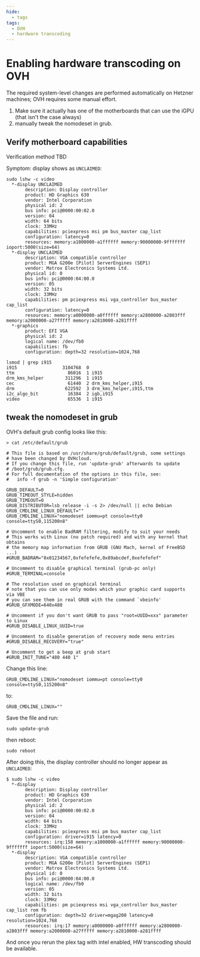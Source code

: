 ```yaml
---
hide:
  - tags
tags:
  - OVH
  - hardware transcoding
---
```


# Enabling hardware transcoding on OVH

The required system-level changes are performed automatically on Hetzner machines; OVH requires some manual effort.

1. Make sure it actually has one of the motherboards that can use the iGPU (that isn't the case always)
2. manually tweak the nomodeset in grub.

## Verify motherboard capabilities

Verification method TBD

Symptom: display shows as `UNCLAIMED`:
```
sudo lshw -c video
  *-display UNCLAIMED
       description: Display controller
       product: HD Graphics 630
       vendor: Intel Corporation
       physical id: 2
       bus info: pci@0000:00:02.0
       version: 04
       width: 64 bits
       clock: 33MHz
       capabilities: pciexpress msi pm bus_master cap_list
       configuration: latency=0
       resources: memory:a1000000-a1ffffff memory:90000000-9fffffff ioport:5000(size=64)
  *-display UNCLAIMED
       description: VGA compatible controller
       product: MGA G200e [Pilot] ServerEngines (SEP1)
       vendor: Matrox Electronics Systems Ltd.
       physical id: 0
       bus info: pci@0000:04:00.0
       version: 05
       width: 32 bits
       clock: 33MHz
       capabilities: pm pciexpress msi vga_controller bus_master cap_list
       configuration: latency=0
       resources: memory:a0000000-a0ffffff memory:a2800000-a2803fff memory:a2000000-a27fffff memory:a2810000-a281ffff
  *-graphics
       product: EFI VGA
       physical id: 2
       logical name: /dev/fb0
       capabilities: fb
       configuration: depth=32 resolution=1024,768
```

```
lsmod | grep i915
i915                 3104768  0
ttm                    86016  1 i915
drm_kms_helper        311296  1 i915
cec                    61440  2 drm_kms_helper,i915
drm                   622592  3 drm_kms_helper,i915,ttm
i2c_algo_bit           16384  2 igb,i915
video                  65536  1 i915
```

## tweak the nomodeset in grub

OVH's default grub config looks like this:
```
> cat /etc/default/grub

# This file is based on /usr/share/grub/default/grub, some settings 
# have been changed by OVHcloud.
# If you change this file, run 'update-grub' afterwards to update
# /boot/grub/grub.cfg.
# For full documentation of the options in this file, see:
#   info -f grub -n 'Simple configuration'

GRUB_DEFAULT=0
GRUB_TIMEOUT_STYLE=hidden
GRUB_TIMEOUT=0
GRUB_DISTRIBUTOR=lsb_release -i -s 2> /dev/null || echo Debian
GRUB_CMDLINE_LINUX_DEFAULT=""
GRUB_CMDLINE_LINUX="nomodeset iommu=pt console=tty0 console=ttyS0,115200n8"

# Uncomment to enable BadRAM filtering, modify to suit your needs
# This works with Linux (no patch required) and with any kernel that obtains
# the memory map information from GRUB (GNU Mach, kernel of FreeBSD ...)
#GRUB_BADRAM="0x01234567,0xfefefefe,0x89abcdef,0xefefefef"

# Uncomment to disable graphical terminal (grub-pc only)
#GRUB_TERMINAL=console

# The resolution used on graphical terminal
# note that you can use only modes which your graphic card supports via VBE
# you can see them in real GRUB with the command `vbeinfo'
#GRUB_GFXMODE=640x480

# Uncomment if you don't want GRUB to pass "root=UUID=xxx" parameter to Linux
#GRUB_DISABLE_LINUX_UUID=true

# Uncomment to disable generation of recovery mode menu entries
#GRUB_DISABLE_RECOVERY="true"

# Uncomment to get a beep at grub start
#GRUB_INIT_TUNE="480 440 1"
```

Change this line:

```
GRUB_CMDLINE_LINUX="nomodeset iommu=pt console=tty0 console=ttyS0,115200n8"
```

to:

```
GRUB_CMDLINE_LINUX=""
```

Save the file and run:

```
sudo update-grub
```

then reboot:

```
sudo reboot
```

After doing this, the display controller should no longer appear as `UNCLAIMED`:

```
$ sudo lshw -c video
  *-display
       description: Display controller
       product: HD Graphics 630
       vendor: Intel Corporation
       physical id: 2
       bus info: pci@0000:00:02.0
       version: 04
       width: 64 bits
       clock: 33MHz
       capabilities: pciexpress msi pm bus_master cap_list
       configuration: driver=i915 latency=0
       resources: irq:158 memory:a1000000-a1ffffff memory:90000000-9fffffff ioport:5000(size=64)
  *-display
       description: VGA compatible controller
       product: MGA G200e [Pilot] ServerEngines (SEP1)
       vendor: Matrox Electronics Systems Ltd.
       physical id: 0
       bus info: pci@0000:04:00.0
       logical name: /dev/fb0
       version: 05
       width: 32 bits
       clock: 33MHz
       capabilities: pm pciexpress msi vga_controller bus_master cap_list rom fb
       configuration: depth=32 driver=mgag200 latency=0 resolution=1024,768
       resources: irq:17 memory:a0000000-a0ffffff memory:a2800000-a2803fff memory:a2000000-a27fffff memory:a2810000-a281ffff
```

And once you rerun the plex tag with intel enabled, HW transcoding should be available.

